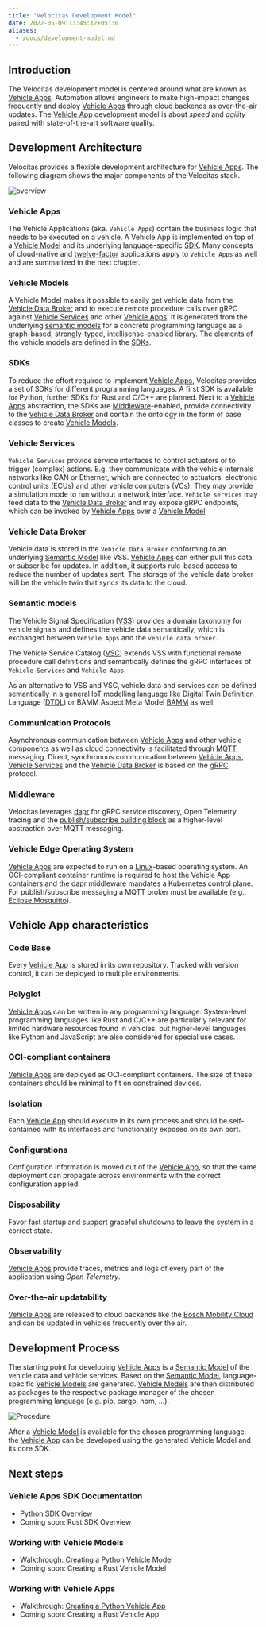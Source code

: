 ```yaml
---
title: "Velocitas Development Model"
date: 2022-05-09T13:45:12+05:30
aliases:
  - /docs/development-model.md
---
```


## Introduction

The Velocitas development model is centered around what are known as [Vehicle Apps](#vehicle-apps). Automation allows engineers to make high-impact changes frequently and deploy [Vehicle Apps](#vehicle-apps) through cloud backends as over-the-air updates. The [Vehicle App](#vehicle-apps) development model is about _speed_ and _agility_ paired with state-of-the-art software quality.

## Development Architecture

Velocitas provides a flexible development architecture for [Vehicle Apps](#vehicle-apps). The following diagram shows the major components of the Velocitas stack.

![overview](/assets/programming_model.drawio.svg)

### Vehicle Apps

The Vehicle Applications (aka. `Vehicle Apps`) contain the business logic that needs to be executed on a vehicle. A Vehicle App is implemented on top of a [Vehicle Model](#vehicle-models) and its underlying language-specific [SDK](#sdks). Many concepts of cloud-native and [twelve-factor](https://12factor.net/) applications apply to `Vehicle Apps` as well and are summarized in the next chapter.

### Vehicle Models

A Vehicle Model makes it possible to easily get vehicle data from the [Vehicle Data Broker](#vehicle-data-broker) and to execute remote procedure calls over gRPC against [Vehicle Services](#vehicle-services) and other [Vehicle Apps](#vehicle-apps). It is generated from the underlying [semantic models](#semantic-models) for a concrete programming language as a graph-based, strongly-typed, intellisense-enabled library. The elements of the vehicle models are defined in the [SDKs](#sdks).

### SDKs

To reduce the effort required to implement [Vehicle Apps](#vehicle-apps), Velocitas provides a set of SDKs for different programming languages. A first SDK is available for Python, further SDKs for Rust and C/C++ are planned.
Next to a [Vehicle Apps](#vehicle-apps) abstraction, the SDKs are [Middleware](#middleware)-enabled, provide connectivity to the [Vehicle Data Broker](#vehicle-data-broker) and contain the ontology in the form of base classes to create [Vehicle Models](#vehicle-models).

### Vehicle Services

`Vehicle Services` provide service interfaces to control actuators or to trigger (complex) actions. E.g. they communicate with the vehicle internals networks like CAN or Ethernet, which are connected to actuators, electronic control units (ECUs) and other vehicle computers (VCs). They may provide a simulation mode to run without a network interface. `Vehicle services` may feed data to the [Vehicle Data Broker](#vehicle-data-broker) and may expose gRPC endpoints, which can be invoked by [Vehicle Apps](#vehicle-apps) over a [Vehicle Model](#vehicle-models)

### Vehicle Data Broker

Vehicle data is stored in the `Vehicle Data Broker` conforming to an underlying [Semantic Model](#semantic-models) like VSS. [Vehicle Apps](#vehicle-apps) can either pull this data or subscribe for updates. In addition, it supports rule-based access to reduce the number of updates sent. The storage of the vehicle data broker will be the vehicle twin that syncs its data to the cloud.

### Semantic models

The Vehicle Signal Specification ([VSS](https://covesa.github.io/vehicle_signal_specification/)) provides a domain taxonomy for vehicle signals and defines the vehicle data semantically, which is exchanged between `Vehicle Apps` and the `vehicle data broker`.

The Vehicle Service Catalog ([VSC](https://github.com/COVESA/vehicle_service_catalog#vehicle-service-catalog)) extends VSS with functional remote procedure call definitions and semantically defines the gRPC interfaces of `Vehicle Services` and `Vehicle Apps`.

As an alternative to VSS and VSC, vehicle data and services can be defined semantically in a general IoT modelling language like Digital Twin Definition Language ([DTDL](https://github.com/Azure/opendigitaltwins-dtdl/blob/master/DTDL/v2/dtdlv2.md)) or BAMM Aspect Meta Model [BAMM](https://github.com/OpenManufacturingPlatform/sds-bamm-aspect-meta-model) as well.

### Communication Protocols

Asynchronous communication between [Vehicle Apps](#vehicle-apps) and other vehicle components as well as cloud connectivity is facilitated through [MQTT](https://mqtt.org/) messaging. Direct, synchronous communication between [Vehicle Apps](#vehicle-apps), [Vehicle Services](#vehicle-services) and the [Vehicle Data Broker](#vehicle-data-broker) is based on the [gRPC](https://grpc.io/) protocol.

### Middleware

Velocitas leverages [dapr](https://dapr.io) for gRPC service discovery, Open Telemetry tracing and the [publish/subscribe building block](https://docs.dapr.io/developing-applications/building-blocks/pubsub/pubsub-overview/) as a higher-level abstraction over MQTT messaging.

### Vehicle Edge Operating System

[Vehicle Apps](#vehicle-apps) are expected to run on a [Linux](https://www.linux.org/)-based operating system. An OCI-compliant container runtime is required to host the Vehicle App containers and the dapr middleware mandates a Kubernetes control plane. For publish/subscribe messaging a MQTT broker must be available (e.g., [Eclipse Mosquitto](https://mosquitto.org/)).

## Vehicle App characteristics

### Code Base

Every [Vehicle App](#vehicle-apps) is stored in its own repository. Tracked with version control, it can be deployed to multiple environments.

### Polyglot

[Vehicle Apps](#vehicle-apps) can be written in any programming language. System-level programming languages like Rust and C/C++ are particularly relevant for limited hardware resources found in vehicles, but higher-level languages like Python and JavaScript are also considered for special use cases.

### OCI-compliant containers

[Vehicle Apps](#vehicle-apps) are deployed as OCI-compliant containers. The size of these containers should be minimal to fit on constrained devices.

### Isolation

Each [Vehicle App](#vehicle-apps) should execute in its own process and should be self-contained with its interfaces and functionality exposed on its own port.

### Configurations

Configuration information is moved out of the [Vehicle App](#vehicle-apps), so that the same deployment can propagate across environments with the correct configuration applied.

### Disposability

Favor fast startup and support graceful shutdowns to leave the system in a correct state.

### Observability

[Vehicle Apps](#vehicle-apps) provide traces, metrics and logs of every part of the application using _Open Telemetry_.

### Over-the-air updatability

[Vehicle Apps](#vehicle-apps) are released to cloud backends like the [Bosch Mobility Cloud](https://www.bosch-mobility-solutions.com/en/solutions/software-and-services/mobility-cloud/) and can be updated in vehicles frequently over the air.

## Development Process

The starting point for developing [Vehicle Apps](#vehicle-apps) is a [Semantic Model](#semantic-models) of the vehicle data and vehicle services. Based on the [Semantic Model](#semantic-models), language-specific [Vehicle Models](#vehicle-models) are generated. [Vehicle Models](#vehicle-models) are then distributed as packages to the respective package manager of the chosen programming language (e.g. pip, cargo, npm, ...).

![Procedure](/assets/build_procedure.drawio.svg)

After a [Vehicle Model](#vehicle-models) is available for the chosen programming language, the [Vehicle App](#vehicle-apps) can be developed using the generated Vehicle Model and its core SDK.

## Next steps

### Vehicle Apps SDK Documentation

- [Python SDK Overview](/python-sdk/python_vehicle_app_sdk_overview.md)
- Coming soon: Rust SDK Overview

### Working with Vehicle Models

- Walkthrough: [Creating a Python Vehicle Model](/docs/python-sdk/tutorial_how_to_create_a_vehicle_model.md)
- Coming soon: Creating a Rust Vehicle Model

### Working with Vehicle Apps

- Walkthrough: [Creating a Python Vehicle App](/docs/python-sdk/tutorial_how_to_create_a_vehicle_app.md)
- Coming soon: Creating a Rust Vehicle App
